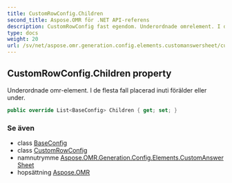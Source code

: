 ```yaml
---
title: CustomRowConfig.Children
second_title: Aspose.OMR för .NET API-referens
description: CustomRowConfig fast egendom. Underordnade omrelement. I de flesta fall placerad inuti förälder eller under.
type: docs
weight: 20
url: /sv/net/aspose.omr.generation.config.elements.customanswersheet/customrowconfig/children/
---
```

## CustomRowConfig.Children property

Underordnade omr-element. I de flesta fall placerad inuti förälder eller under.

```csharp
public override List<BaseConfig> Children { get; set; }
```

### Se även

* class [BaseConfig](../../../aspose.omr.generation.config/baseconfig/)
* class [CustomRowConfig](../)
* namnutrymme [Aspose.OMR.Generation.Config.Elements.CustomAnswerSheet](../../customrowconfig/)
* hopsättning [Aspose.OMR](../../../)


